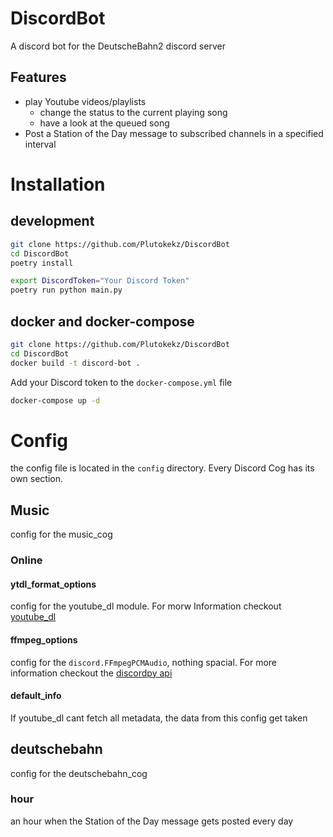 # DiscordBot

A discord bot for the DeutscheBahn2 discord server

## Features
* play Youtube videos/playlists
  * change the status to the current playing song
  * have a look at the queued song
* Post a Station of the Day message to subscribed channels in a specified interval

# Installation

## development

```bash
git clone https://github.com/Plutokekz/DiscordBot
cd DiscordBot
poetry install
```

```bash
export DiscordToken="Your Discord Token"
poetry run python main.py
```

## docker and docker-compose

```bash
git clone https://github.com/Plutokekz/DiscordBot
cd DiscordBot
docker build -t discord-bot .
```

Add your Discord token to the ``docker-compose.yml`` file

```bash
docker-compose up -d
```

# Config

the config file is located in the ``config`` directory. Every Discord Cog has its own section.

## Music

config for the music_cog

### Online

#### ytdl_format_options

config for the youtube_dl module. For morw Information checkout 
[youtube_dl](https://github.com/ytdl-org/youtube-dl/blob/master/README.md#configuration)

#### ffmpeg_options

config for the ```discord.FFmpegPCMAudio```, nothing spacial.
For more information checkout the [discordpy api](https://discordpy.readthedocs.io/en/latest/api.html#ffmpegpcmaudio)

#### default_info

If youtube_dl cant fetch all metadata, the data from this config get taken

## deutschebahn

config for the deutschebahn_cog

### hour

an hour when the Station of the Day message gets posted every day